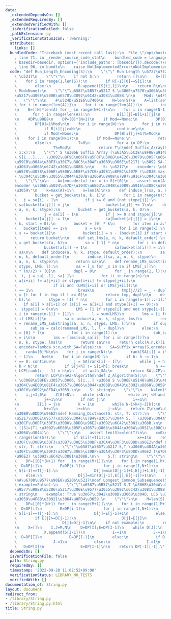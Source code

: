 ```yaml
---
data:
  _extendedDependsOn: []
  _extendedRequiredBy: []
  _extendedVerifiedWith: []
  _isVerificationFailed: false
  _pathExtension: py
  _verificationStatusIcon: ':warning:'
  attributes:
    links: []
  bundledCode: "Traceback (most recent call last):\n  File \"/opt/hostedtoolcache/Python/3.10.7/x64/lib/python3.10/site-packages/onlinejudge_verify/documentation/build.py\"\
    , line 71, in _render_source_code_stat\n    bundled_code = language.bundle(stat.path,\
    \ basedir=basedir, options={'include_paths': [basedir]}).decode()\n  File \"/opt/hostedtoolcache/Python/3.10.7/x64/lib/python3.10/site-packages/onlinejudge_verify/languages/python.py\"\
    , line 96, in bundle\n    raise NotImplementedError\nNotImplementedError\n"
  code: "def Run_Length_Encoding(S):\n    \"\"\" Run Length \u5727\u7E2E\n\n    S:\
    \ \u5217\n    \"\"\"\n    if not S:\n        return []\n\n    R=[[S[0],1]]\n\n\
    \    for i in range(1,len(S)):\n        if R[-1][0]==S[i]:\n            R[-1][1]+=1\n\
    \        else:\n            R.append([S[i],1])\n\n    return R\n\ndef Substring_Count(S,\
    \ Mod=None):\n    \"\"\"\u6587\u5B57\u5217 S \u306E\u7570\u306A\u308B\u90E8\u5206\
    \u5217\u306E\u500B\u6570\u3092\u6C42\u3081\u308B.\n\n    Mod: \u4F59\u308A\n \
    \   \"\"\"\n\n    #\u524D\u51E6\u7406\n    N=len(S)\n    A=list(set(S))\n    inv_A={A[i]:i\
    \ for i in range(len(A))}\n    for i in range(len(A)):\n        inv_A[A[i]]=i\n\
    \n    B=[[N]*len(A) for _ in range(N+1)]\n\n    for i in range(N-1,-1,-1):\n \
    \       for j in range(len(A)):\n            B[i][j]=B[i+1][j]\n        B[i][inv_A[S[i]]]=i\n\
    \n    #DP\u90E8\n    DP=[0]*(N+1)\n    if Mod==None:\n        DP[0]=1\n    else:\n\
    \        DP[0]=1%Mod\n\n    for i in range(N):\n        for j in range(len(A)):\n\
    \            if B[i][j]>=N:\n                continue\n\n            DP[B[i][j]+1]+=DP[i]\n\
    \            if Mod!=None:\n                DP[B[i][j]+1]%=Mod\n    #\u96C6\u8A08\
    \n    for i in range(N+1):\n        if Mod==None:\n            return sum(DP)\n\
    \        else:\n            T=0\n            for a in DP:\n                T+=a\n\
    \                T%=Mod\n            return T\n\ndef Suffix_Array(S, encoder=lambda\
    \ x:x):\n    \"\"\" S \u306E Suffix Array (\u63A5\u5C3E\u8F9E\u914D\u5217) (S[0...],\
    \ S[1...],... \u3092\u8F9E\u66F8\u5F0F\u306B\u4E26\u3079\u305F\u6642\u306E\u958B\
    \u59CB\u30A4\u30F3\u30C7\u30C3\u30AF\u30B9\u306E\u5217) \u3092 SA-IS \u306B\u3088\
    \u3063\u3066\u6C42\u3081\u308B.\n\n    S: \u5217\n    encoder: \u6B63\u306E\u6574\
    \u6570\u3078\u306E\u9806\u5E8F\u57CB\u3081\u8FBC\u307F (\u203B max encoder(S)\
    \ \u304C\u5C0F\u3055\u3044\u307B\u3069\u8A08\u7B97\u91CF\u304C\u3088\u3044)\n\
    \    \"\"\"\n\n    A=[encoder(x) for x in S]+[0]\n    assert min(A[:-1])>0,\"\
    encoder \u306E\u5024\u57DF\u304C\u6B63\u304B\u3089\u5916\u308C\u3066\u3044\u307E\
    \u3059\"\n    k=max(A)+1\n    n=len(A)\n\n    def induce_l(sa, a, n, k, stype):\n\
    \        bucket = get_buckets(a, k, 1)\n        for i in range(n):\n         \
    \   j = sa[i] - 1\n            if j >= 0 and (not stype[j]):\n               \
    \ sa[bucket[a[j]]] = j\n                bucket[a[j]] += 1\n\n    def induce_s(sa,\
    \ a, n, k, stype):\n        bucket = get_buckets(a, k, 0)\n        for i in range(n)[::-1]:\n\
    \            j = sa[i] - 1\n            if j >= 0 and stype[j]:\n            \
    \    bucket[a[j]] -= 1\n                sa[bucket[a[j]]] = j\n\n    def get_buckets(a,\
    \ k, start = 0):\n        bucket = [0] * k\n        for item in a:\n         \
    \   bucket[item] += 1\n        s = 0\n        for i in range(k):\n           \
    \ s += bucket[i]\n            bucket[i] = s - (bucket[i] if start else 0)\n  \
    \      return bucket\n\n    def set_lms(a, n, k, default_order):\n        bucket\
    \ = get_buckets(a, k)\n        sa = [-1] * n\n        for i in default_order[::-1]:\n\
    \            bucket[a[i]] -= 1\n            sa[bucket[a[i]]] = i\n        return\
    \ sa\n\n    def induce(a, n, k, stype, default_order):\n        sa = set_lms(a,\
    \ n, k, default_order)\n        induce_l(sa, a, n, k, stype)\n        induce_s(sa,\
    \ a, n, k, stype)\n        return sa\n\n    def rename_LMS_substring(sa, a, n,\
    \ stype, LMS, l):\n        sa = [_s for _s in sa if LMS[_s]]\n        tmp = [-1]\
    \ * (n//2) + [0]\n        dupl = 0\n        for _ in range(1, l):\n          \
    \  i, j = sa[_-1], sa[_]\n            for ii in range(n):\n                if\
    \ a[i+ii] != a[j+ii] or stype[i+ii] != stype[j+ii]:\n                    break\n\
    \                if ii and (LMS[i+ii] or LMS[j+ii]):\n                    dupl\
    \ += 1\n                    break\n            tmp[j//2] = _ - dupl\n        tmp\
    \ = [t for t in tmp if t >= 0]\n        return tmp, dupl\n\n    def calc(a, n,\
    \ k):\n        stype = [1] * n\n        for i in range(n-1)[::-1]:\n         \
    \   if a[i] > a[i+1] or (a[i] == a[i+1] and stype[i+1] == 0):\n              \
    \  stype[i] = 0\n\n        LMS = [1 if stype[i] and not stype[i-1] else 0 for\
    \ i in range(n-1)] + [1]\n        l = sum(LMS)\n        lms = [i for i in range(n)\
    \ if LMS[i]]\n        sa = induce(a, n, k, stype, lms)\n        renamed_LMS, dupl\
    \ = rename_LMS_substring(sa, a, n, stype, LMS, l)\n\n        if dupl:\n      \
    \      sub_sa = calc(renamed_LMS, l, l - dupl)\n        else:\n            sub_sa\
    \ = [0] * l\n            for i in range(l):\n                sub_sa[renamed_LMS[i]]\
    \ = i\n\n        lms = [lms[sub_sa[i]] for i in range(l)]\n        sa = induce(a,\
    \ n, k, stype, lms)\n        return sa\n\n    return calc(A,n,k)[1:]\n\ndef Longest_Commom_Prefix(S,\
    \ encoder=lambda x:x,with_SA=False):\n    SA=Suffix_Array(S,encoder)\n    N=len(S)\n\
    \    rank=[0]*N\n\n    for i in range(N):\n        rank[SA[i]] = i\n\n    LCP=[0]*(N\
    \ - 1)\n    h=0\n    for i in range(N):\n        if h: h -= 1\n        if rank[i]\
    \ == 0: continue\n        j = SA[rank[i] - 1]\n        while j + h < N and i +\
    \ h < N:\n            if S[j+h] != S[i+h]: break\n            h += 1\n       \
    \ LCP[rank[i] - 1] = h\n\n    if with_SA:\n        return SA,LCP\n    else:\n\
    \        return LCP\n\n#Z-Algorithm\ndef Z_Algorithm(S):\n    \"\"\" i=0,1,...,|S|-1\
    \ \u306B\u5BFE\u3057\u3066, S[i...] \u3068 S \u306E\u5148\u982D\u4F55\u6587\u5B57\
    \u304C\u4E00\u81F4\u3057\u3066\u3044\u308B\u304B\u3092\u8868\u3059\u30EA\u30B9\
    \u30C8\u3092\u8FD4\u3059.\n\n    S: string\n    \"\"\"\n    N=len(S)\n    Z=[0]*N\n\
    \    i,j=1,0\n    Z[0]=N\n    while i<N:\n        while i+j <N and S[j] == S[i+j]:\n\
    \            j+=1\n\n        if not j:\n            i+=1\n            continue\n\
    \n        Z[i] = j\n        k = 1\n        while N-i>k<j-Z[k]:\n            Z[i+k]=Z[k]\n\
    \            k+=1\n        i+=k\n        j-=k\n    return Z\n\n#\u30CF\u30DF\u30F3\
    \u30B0\u8DDD\u96E2\ndef Hamming_Distance(S: str, T: str):\n    \"\"\"\u6587\u5B57\
    \u5217\u306E\u9577\u3055\u304C\u7B49\u3057\u3044 S, T \u306B\u304A\u3051\u308B\
    \u30CF\u30DF\u30F3\u30B0\u8DDD\u96E2\u3092\u6C42\u3081\u308B.\n\n    S,T:string\
    \ (|S|=|T| \u3092\u6E80\u305F\u3057\u3066\u3044\u306A\u3051\u308C\u3070\u306A\u3089\
    \u306A\u3044)\n    \"\"\"\n\n    assert len(S)==len(T)\n\n    x=0\n    for i in\
    \ range(len(S)):\n        if S[i]!=T[i]:\n            x+=1\n    return x\n\n#\u30EC\
    \u30FC\u30D9\u30F3\u30B7\u30E5\u30BF\u30A4\u30F3\u8DDD\u96E2\ndef Levenshtein_Distance(S:\
    \ str, T: str):\n    \"\"\"\u6587\u5B57\u5217 S,T \u306B\u304A\u3051\u308B\u30EC\
    \u30FC\u30D9\u30F3\u30B7\u30E5\u30BF\u30A4\u30F3\u8DDD\u96E2 (\u7DE8\u96C6\u8DDD\
    \u96E2) \u3092\u6C42\u3081\u308B.\n\n    S,T: string\n    \"\"\"\n    M=len(S);N=len(T)\n\
    \    DP=[[0]*(N+1) for _ in range(M+1)]\n\n    for i in range(1,M+1):\n      \
    \  D=DP[i]\n        E=DP[i-1]\n        for j in range(1,N+1):\n            if\
    \ S[i-1]==T[j-1]:\n                D[j]=min(D[j-1]+1,E[j]+1,E[j-1])\n        \
    \    else:\n                D[j]=min(D[j-1],E[j],E[j-1])+1\n\n    return D[-1]\n\
    \n#\u6700\u9577\u90E8\u5206\u5217\ndef Longest_Common_Subsequence(S:str, T:str,\
    \ example=False):\n    \"\"\"\u6587\u5B57\u5217 S,T \u306B\u304A\u3051\u308B\u6700\
    \u9577\u90E8\u5206\u5217\u306E\u9577\u3055\u3092\u6C42\u3081\u308B.\n\n    S,T:\
    \ string\n    example: True \u3067\u3042\u308B\u3068\u304D, LCS \u3092\u6E80\u305F\
    \u3059\u4F8B\u30921\u3064\u8FD4\u3059.\n    \"\"\"\n\n    M=len(S);N=len(T)\n\
    \    DP=[[0]*(N+1) for _ in range(M+1)]\n\n    for i in range(1,M+1):\n      \
    \  D=DP[i]\n        E=DP[i-1]\n        for j in range(1,N+1):\n            if\
    \ S[i-1]==T[j-1]:\n                D[j]=E[j-1]+1\n            else:\n        \
    \        if E[j]>=D[j-1]:\n                    D[j]=E[j]\n                else:\n\
    \                    D[j]=D[j-1]\n\n    if not example:\n        return D[-1]\n\
    \n    X=[]\n    I,J=M,N\n    D=DP[I];E=DP[I-1]\n    while D[J]:\n        if S[I-1]==T[J-1]:\n\
    \            X.append(S[I-1])\n            I-=1\n            J-=1\n          \
    \  D=DP[I]\n            E=DP[I-1]\n        else:\n            if D[J]==D[J-1]:\n\
    \                J-=1\n            else:\n                I-=1\n             \
    \   D=DP[I]\n                E=DP[I-1]\n\n    return DP[-1][-1],\" \".join(X[::-1])\n"
  dependsOn: []
  isVerificationFile: false
  path: String.py
  requiredBy: []
  timestamp: '2022-09-28 11:02:52+09:00'
  verificationStatus: LIBRARY_NO_TESTS
  verifiedWith: []
documentation_of: String.py
layout: document
redirect_from:
- /library/String.py
- /library/String.py.html
title: String.py
---
```

